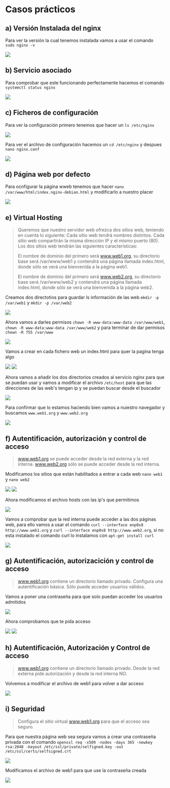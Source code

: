 # Casos prácticos

## a) Versión Instalada del nginx

Para ver la versión la cual tenemos instalada vamos a usar el comando ` sudo nginx -v`

<img src=https://github.com/AleBayo/nginx/blob/main/img/Captura%20de%20pantalla%202025-02-02%20121241.png>

## b) Servicio asociado

Para comprobar que este funcionando perfectamente hacemos el comando `systemctl status nginx`

<img src=https://github.com/AleBayo/nginx/blob/main/img/Captura%20de%20pantalla%202025-02-02%20121442.png>

## c) Ficheros de configuración

Para ver la configuración primero tenemos que hacer un `ls /etc/nginx`

<img src=https://github.com/AleBayo/nginx/blob/main/img/Captura%20de%20pantalla%202025-02-02%20121715.png>

Para ver el archivo de configuración hacemos un `cd /etc/nginx` y despues `nano nginx.conf`

<img src=https://github.com/AleBayo/nginx/blob/main/img/Captura%20de%20pantalla%202025-02-02%20121925.png>

## d) Página web por defecto

Para ocnfigurar la página wweb tenemos que hacer `nano  /var/www/html/index.nginx-debian.html` y modificarlo a nuestro placer

<img src=https://github.com/AleBayo/nginx/blob/main/img/Captura%20de%20pantalla%202025-02-02%20122455.png>

## e) Virtual Hosting

> Queremos que nuestro servidor web ofrezca dos sitios web, teniendo en cuenta lo siguiente: Cada sitio web tendrá nombres distintos. Cada sitio web compartirán la misma dirección IP y el mismo puerto (80). Los dos sitios web tendrán las siguientes características:
> 
> El nombre de dominio del primero será www.web1.org, su directorio base será /var/www/web1 y contendrá una página llamada index.html, donde sólo se verá una bienvenida a la página web1.
> 
> El nombre de dominio del primero será www.web2.org, su directorio base será /var/www/web2 y contendrá una página llamada index.html, donde sólo se verá una bienvenida a la página web2.

Creamos dos directotios para guardar ls información de las web `mkdir -p /var/web1` y `mkdir -p /var/web2`

<img src=https://github.com/AleBayo/nginx/blob/main/img/Captura%20de%20pantalla%202025-02-02%20122950.png>

Ahora vamos a darles permisos `chown -R www-data:www-data /var/www/web1`, `chown -R www-data:www-data /var/www/web2` y para terminar de dar permisos `chown -R 755 /var/www`

<img src=https://github.com/AleBayo/nginx/blob/main/img/Captura%20de%20pantalla%202025-02-02%20123640.png>

Vamos a crear en cada fichero web un index.html para quer la pagina tenga algo

<img src=https://github.com/AleBayo/nginx/blob/main/img/Captura%20de%20pantalla%202025-02-02%20124108.png>

<img src=https://github.com/AleBayo/nginx/blob/main/img/Captura%20de%20pantalla%202025-02-02%20124247.png>

Ahora vamos a añadir los dos directorios creados al servicio nginx para que se puedan usar y vamos a modificar el archivo `/etc/host` para que las direcciones de las web's tengan ip y se puedan buscar desde el buscador

<img src=https://github.com/AleBayo/nginx/blob/main/img/Captura%20de%20pantalla%202025-02-02%20124553.png>

Para confirmar que lo estamos haciendo bien vamos a nuiestro navegador y buscamos `www.web1.org` y `www.web2.org`

<img src=https://github.com/AleBayo/nginx/blob/main/img/Captura%20de%20pantalla%202025-02-02%20124853.png>

## f) Autentificación, autorización y control de acceso

>www.web1.org se puede acceder desde la red externa y la red interna. www.web2.org sólo se puede acceder desde la red interna.

Modificamos los sitios que están habilitados a entrar a cada web `nano web1` y `nano web2`

<img src=https://github.com/AleBayo/nginx/blob/main/img/Captura%20de%20pantalla%202025-02-02%20125742.png>

<img src=https://github.com/AleBayo/nginx/blob/main/img/Captura%20de%20pantalla%202025-02-02%20131316.png>

Ahora modificamos el archivo hosts con las ip's que permitimos

<img src=https://github.com/AleBayo/nginx/blob/main/img/Captura%20de%20pantalla%202025-02-02%20130205.png>

Vamos a comprobar que la red interna puede acceder a las dos páginas web, para ello vamos a usar el comando `curl --interface enp0s8 http://www.web1.org` y `curl --interface enp0s8 http://www.web2.org`, si no esta instalado el comando curl lo instalamos con `apt-get install curl`

<img src=https://github.com/AleBayo/nginx/blob/main/img/Captura%20de%20pantalla%202025-02-02%20130804.png>

## g) Autentificación, autorizacición y control de acceso

> www.web1.org contiene un directorio llamado privado. Configura una autentificación básica. Sólo puede acceder usuarios válidos.

Vamos a poner una contraseña para que solo puedan acceder los usuarios admitidos

<img src=https://github.com/AleBayo/nginx/blob/main/img/Captura%20de%20pantalla%202025-02-02%20132041.png>

Ahora comprobamos que te pida acceso

<img src=https://github.com/AleBayo/nginx/blob/main/img/Captura%20de%20pantalla%202025-02-02%20132241.png>

<img src=https://github.com/AleBayo/nginx/blob/main/img/Captura%20de%20pantalla%202025-02-02%20132456.png>

## h) Autentificación, Autorización y Control de acceso

> www.web1.org contiene un directorio llamado privado. Desde la red externa pide autorización y desde la red interna NO.

Volvemos a modificar el archivo de web1 para volver a dar acceso

<img src=https://github.com/AleBayo/nginx/blob/main/img/Captura%20de%20pantalla%202025-02-02%20132815.png>

## i) Seguridad

> Configura el sitio virtual www.web1.org para que el acceso sea seguro.

Para que nuestra página web sea segura vamos a crear una contraseña privada con el comando `openssl req -x509 -nodes -days 365 -newkey rsa:2048 -keyout /etc/ssl/private/selfigned.key -out /etc/ssl/certs/selfsigned.crt`

<img src=https://github.com/AleBayo/nginx/blob/main/img/Captura%20de%20pantalla%202025-02-02%20133536.png>

Modificamos el archivo de web1 para que use la contraseña creada

<img src=https://github.com/AleBayo/nginx/blob/main/img/Captura%20de%20pantalla%202025-02-02%20134031.png>
